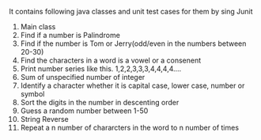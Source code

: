It contains following java classes and unit test cases for them by sing Junit

1. Main class
2. Find if a number is Palindrome
3. Find if the number is Tom or Jerry(odd/even in the numbers between 20-30)
4. Find the characters in a word is a vowel or a consenent
5. Print number series like this. 1,2,2,3,3,3,4,4,4,4....
6. Sum of unspecified number of integer
7. Identify a character whether it is capital case, lower case, number or symbol
8. Sort the digits in the number in descenting order
9. Guess a random number between 1-50
10. String Reverse 
11. Repeat a n number of chararcters in the word to n number of times 
